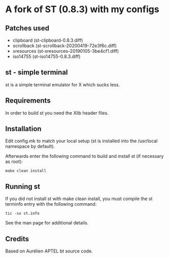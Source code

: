 # A fork of ST (0.8.3) with my configs
## Patches used
*	clipboard	(st-clipboard-0.8.3.diff)
*	scrollback	(st-scrollback-20200419-72e3f6c.diff)
*	xresources	(st-xresources-20190105-3be4cf1.diff)
*	iso14755	(st-iso14755-0.8.3.diff)


st - simple terminal
--------------------
st is a simple terminal emulator for X which sucks less.


Requirements
------------
In order to build st you need the Xlib header files.


Installation
------------
Edit config.mk to match your local setup (st is installed into
the /usr/local namespace by default).

Afterwards enter the following command to build and install st (if
necessary as root):

    make clean install


Running st
----------
If you did not install st with make clean install, you must compile
the st terminfo entry with the following command:

    tic -sx st.info

See the man page for additional details.

Credits
-------
Based on Aurélien APTEL <aurelien dot aptel at gmail dot com> bt source code.
